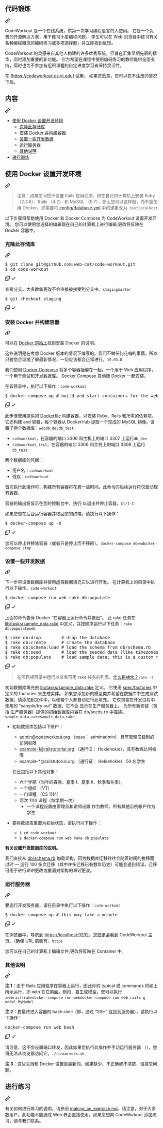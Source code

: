 <div class="Box-sc-g0xbh4-0 QkQOb js-snippet-clipboard-copy-unpositioned" data-hpc="true"><article class="markdown-body entry-content container-lg" itemprop="text"><div class="markdown-heading" dir="auto"><h1 tabindex="-1" class="heading-element" dir="auto" _msttexthash="13254280" _msthash="1305">代码锻炼</h1><a id="user-content-codeworkout" class="anchor" aria-label="永久链接： CodeWorkout" href="#codeworkout" _mstaria-label="477750" _msthash="1306"><svg class="octicon octicon-link" viewBox="0 0 16 16" version="1.1" width="16" height="16" aria-hidden="true"><path d="m7.775 3.275 1.25-1.25a3.5 3.5 0 1 1 4.95 4.95l-2.5 2.5a3.5 3.5 0 0 1-4.95 0 .751.751 0 0 1 .018-1.042.751.751 0 0 1 1.042-.018 1.998 1.998 0 0 0 2.83 0l2.5-2.5a2.002 2.002 0 0 0-2.83-2.83l-1.25 1.25a.751.751 0 0 1-1.042-.018.751.751 0 0 1-.018-1.042Zm-4.69 9.64a1.998 1.998 0 0 0 2.83 0l1.25-1.25a.751.751 0 0 1 1.042.018.751.751 0 0 1 .018 1.042l-1.25 1.25a3.5 3.5 0 1 1-4.95-4.95l2.5-2.5a3.5 3.5 0 0 1 4.95 0 .751.751 0 0 1-.018 1.042.751.751 0 0 1-1.042.018 1.998 1.998 0 0 0-2.83 0l-2.5 2.5a1.998 1.998 0 0 0 0 2.83Z"></path></svg></a></div>
<p dir="auto" _msttexthash="1977721928" _msthash="1307">CodeWorkout 是一个在线系统，供第一次学习编程语言的人使用。
它是一个免费的开源解决方案，用于练习小型编程问题。
学生可以在 Web 浏览器中练习有关各种编程概念的编码练习或多项选择题，并立即收到反馈。</p>
<p dir="auto" _msttexthash="2087109869" _msthash="1308">CodeWorkout 的灵感来自其他人构建的许多优秀系统，但旨在汇集早期先驱的精华，同时添加重要的新功能。
它为希望在课程中使用编码练习的教师提供全面支持，同时也为不参加有组织课程的自定进度学习者保持灵活性。</p>
<p dir="auto" _msttexthash="361038691" _msthash="1309">在 [<a href="https://codeworkout.cs.vt.edu" rel="nofollow" _istranslated="1">https://codeworkout.cs.vt.edu</a>] 试用。
如果您愿意，您可以在不注册的情况下玩。</p>
<div class="markdown-heading" dir="auto"><h2 tabindex="-1" class="heading-element" dir="auto" _msttexthash="4341103" _msthash="1310">内容</h2><a id="user-content-contents" class="anchor" aria-label="永久链接：目录" href="#contents" _mstaria-label="374413" _msthash="1311"><svg class="octicon octicon-link" viewBox="0 0 16 16" version="1.1" width="16" height="16" aria-hidden="true"><path d="m7.775 3.275 1.25-1.25a3.5 3.5 0 1 1 4.95 4.95l-2.5 2.5a3.5 3.5 0 0 1-4.95 0 .751.751 0 0 1 .018-1.042.751.751 0 0 1 1.042-.018 1.998 1.998 0 0 0 2.83 0l2.5-2.5a2.002 2.002 0 0 0-2.83-2.83l-1.25 1.25a.751.751 0 0 1-1.042-.018.751.751 0 0 1-.018-1.042Zm-4.69 9.64a1.998 1.998 0 0 0 2.83 0l1.25-1.25a.751.751 0 0 1 1.042.018.751.751 0 0 1 .018 1.042l-1.25 1.25a3.5 3.5 0 1 1-4.95-4.95l2.5-2.5a3.5 3.5 0 0 1 4.95 0 .751.751 0 0 1-.018 1.042.751.751 0 0 1-1.042.018 1.998 1.998 0 0 0-2.83 0l-2.5 2.5a1.998 1.998 0 0 0 0 2.83Z"></path></svg></a></div>
<ul dir="auto">
<li><a href="#setting-up-a-development-environment-using-docker" _msttexthash="42425370" _msthash="1312">使用 Docker 设置开发环境</a>
<ul dir="auto">
<li><a href="#clone-this-repository" _msttexthash="18887401" _msthash="1313">克隆此存储库</a></li>
<li><a href="#install-docker-and-build-the-containers" _msttexthash="32423885" _msthash="1314">安装 Docker 并构建容器</a></li>
<li><a href="#set-up-some-development-data" _msttexthash="27446640" _msthash="1315">设置一些开发数据</a></li>
<li><a href="#run-servers" _msttexthash="15978651" _msthash="1316">运行服务器</a></li>
<li><a href="#other-notes" _msttexthash="11584898" _msthash="1317">其他说明</a></li>
</ul>
</li>
<li><a href="#making-an-exercise" _msttexthash="15201576" _msthash="1318">进行锻炼</a></li>
</ul>
<div class="markdown-heading" dir="auto"><h2 tabindex="-1" class="heading-element" dir="auto" _msttexthash="42425370" _msthash="1319">使用 Docker 设置开发环境</h2><a id="user-content-setting-up-a-development-environment-using-docker" class="anchor" aria-label="永久链接：使用 Docker 设置开发环境" href="#setting-up-a-development-environment-using-docker" _mstaria-label="2371811" _msthash="1320"><svg class="octicon octicon-link" viewBox="0 0 16 16" version="1.1" width="16" height="16" aria-hidden="true"><path d="m7.775 3.275 1.25-1.25a3.5 3.5 0 1 1 4.95 4.95l-2.5 2.5a3.5 3.5 0 0 1-4.95 0 .751.751 0 0 1 .018-1.042.751.751 0 0 1 1.042-.018 1.998 1.998 0 0 0 2.83 0l2.5-2.5a2.002 2.002 0 0 0-2.83-2.83l-1.25 1.25a.751.751 0 0 1-1.042-.018.751.751 0 0 1-.018-1.042Zm-4.69 9.64a1.998 1.998 0 0 0 2.83 0l1.25-1.25a.751.751 0 0 1 1.042.018.751.751 0 0 1 .018 1.042l-1.25 1.25a3.5 3.5 0 1 1-4.95-4.95l2.5-2.5a3.5 3.5 0 0 1 4.95 0 .751.751 0 0 1-.018 1.042.751.751 0 0 1-1.042.018 1.998 1.998 0 0 0-2.83 0l-2.5 2.5a1.998 1.998 0 0 0 0 2.83Z"></path></svg></a></div>
<blockquote>
<p dir="auto"><font _mstmutation="1" _msttexthash="1455378704" _msthash="1321">注意：如果您习惯于设置 Rails 应用程序，即在自己的计算机上安装 Ruby （2.3.8）、Rails （4.2） 和 MySQL （5.7），那么您可以这样做，而不是使用 Docker。您需要将 <a href="/web-cat/code-workout/blob/master/config/database.yml" _mstmutation="1" _istranslated="1">config/database.yml</a> 中的键更改为 .</font><code>host</code><code>localhost</code></p>
</blockquote>
<p dir="auto" _msttexthash="1020830525" _msthash="1322">以下步骤将帮助使用 Docker 和 Docker Compose 为 CodeWorkout 设置开发环境。
您可以使用您选择的编辑器在自己的计算机上进行编辑;更改将反映在 Docker 容器中。</p>
<div class="markdown-heading" dir="auto"><h3 tabindex="-1" class="heading-element" dir="auto" _msttexthash="18887401" _msthash="1323">克隆此存储库</h3><a id="user-content-clone-this-repository" class="anchor" aria-label="永久链接：克隆此仓库" href="#clone-this-repository" _mstaria-label="849862" _msthash="1324"><svg class="octicon octicon-link" viewBox="0 0 16 16" version="1.1" width="16" height="16" aria-hidden="true"><path d="m7.775 3.275 1.25-1.25a3.5 3.5 0 1 1 4.95 4.95l-2.5 2.5a3.5 3.5 0 0 1-4.95 0 .751.751 0 0 1 .018-1.042.751.751 0 0 1 1.042-.018 1.998 1.998 0 0 0 2.83 0l2.5-2.5a2.002 2.002 0 0 0-2.83-2.83l-1.25 1.25a.751.751 0 0 1-1.042-.018.751.751 0 0 1-.018-1.042Zm-4.69 9.64a1.998 1.998 0 0 0 2.83 0l1.25-1.25a.751.751 0 0 1 1.042.018.751.751 0 0 1 .018 1.042l-1.25 1.25a3.5 3.5 0 1 1-4.95-4.95l2.5-2.5a3.5 3.5 0 0 1 4.95 0 .751.751 0 0 1-.018 1.042.751.751 0 0 1-1.042.018 1.998 1.998 0 0 0-2.83 0l-2.5 2.5a1.998 1.998 0 0 0 0 2.83Z"></path></svg></a></div>
<div class="highlight highlight-source-shell notranslate position-relative overflow-auto" dir="auto"><pre>$ git clone git@github.com:web-cat/code-workout.git
$ <span class="pl-c1">cd</span> code-workout</pre><div class="zeroclipboard-container">
    <clipboard-copy aria-label="复制" class="ClipboardButton btn btn-invisible js-clipboard-copy m-2 p-0 d-flex flex-justify-center flex-items-center" data-copy-feedback="Copied!" data-tooltip-direction="w" value="$ git clone git@github.com:web-cat/code-workout.git
$ cd code-workout" tabindex="0" role="button" _mstaria-label="46475" _msthash="1211">
      <svg aria-hidden="true" height="16" viewBox="0 0 16 16" version="1.1" width="16" data-view-component="true" class="octicon octicon-copy js-clipboard-copy-icon">
    <path d="M0 6.75C0 5.784.784 5 1.75 5h1.5a.75.75 0 0 1 0 1.5h-1.5a.25.25 0 0 0-.25.25v7.5c0 .138.112.25.25.25h7.5a.25.25 0 0 0 .25-.25v-1.5a.75.75 0 0 1 1.5 0v1.5A1.75 1.75 0 0 1 9.25 16h-7.5A1.75 1.75 0 0 1 0 14.25Z"></path><path d="M5 1.75C5 .784 5.784 0 6.75 0h7.5C15.216 0 16 .784 16 1.75v7.5A1.75 1.75 0 0 1 14.25 11h-7.5A1.75 1.75 0 0 1 5 9.25Zm1.75-.25a.25.25 0 0 0-.25.25v7.5c0 .138.112.25.25.25h7.5a.25.25 0 0 0 .25-.25v-7.5a.25.25 0 0 0-.25-.25Z"></path>
</svg>
      <svg aria-hidden="true" height="16" viewBox="0 0 16 16" version="1.1" width="16" data-view-component="true" class="octicon octicon-check js-clipboard-check-icon color-fg-success d-none">
    <path d="M13.78 4.22a.75.75 0 0 1 0 1.06l-7.25 7.25a.75.75 0 0 1-1.06 0L2.22 9.28a.751.751 0 0 1 .018-1.042.751.751 0 0 1 1.042-.018L6 10.94l6.72-6.72a.75.75 0 0 1 1.06 0Z"></path>
</svg>
    </clipboard-copy>
  </div></div>
<p dir="auto"><font _mstmutation="1" _msttexthash="125431917" _msthash="1325">查看分支。大多数新更改不会直接被接受到分支中。</font><code>staging</code><code>master</code></p>
<div class="highlight highlight-source-shell notranslate position-relative overflow-auto" dir="auto"><pre>$ git checkout staging</pre><div class="zeroclipboard-container">
    <clipboard-copy aria-label="复制" class="ClipboardButton btn btn-invisible js-clipboard-copy m-2 p-0 d-flex flex-justify-center flex-items-center" data-copy-feedback="Copied!" data-tooltip-direction="w" value="$ git checkout staging" tabindex="0" role="button" _mstaria-label="46475" _msthash="1210">
      <svg aria-hidden="true" height="16" viewBox="0 0 16 16" version="1.1" width="16" data-view-component="true" class="octicon octicon-copy js-clipboard-copy-icon">
    <path d="M0 6.75C0 5.784.784 5 1.75 5h1.5a.75.75 0 0 1 0 1.5h-1.5a.25.25 0 0 0-.25.25v7.5c0 .138.112.25.25.25h7.5a.25.25 0 0 0 .25-.25v-1.5a.75.75 0 0 1 1.5 0v1.5A1.75 1.75 0 0 1 9.25 16h-7.5A1.75 1.75 0 0 1 0 14.25Z"></path><path d="M5 1.75C5 .784 5.784 0 6.75 0h7.5C15.216 0 16 .784 16 1.75v7.5A1.75 1.75 0 0 1 14.25 11h-7.5A1.75 1.75 0 0 1 5 9.25Zm1.75-.25a.25.25 0 0 0-.25.25v7.5c0 .138.112.25.25.25h7.5a.25.25 0 0 0 .25-.25v-7.5a.25.25 0 0 0-.25-.25Z"></path>
</svg>
      <svg aria-hidden="true" height="16" viewBox="0 0 16 16" version="1.1" width="16" data-view-component="true" class="octicon octicon-check js-clipboard-check-icon color-fg-success d-none">
    <path d="M13.78 4.22a.75.75 0 0 1 0 1.06l-7.25 7.25a.75.75 0 0 1-1.06 0L2.22 9.28a.751.751 0 0 1 .018-1.042.751.751 0 0 1 1.042-.018L6 10.94l6.72-6.72a.75.75 0 0 1 1.06 0Z"></path>
</svg>
    </clipboard-copy>
  </div></div>
<div class="markdown-heading" dir="auto"><h3 tabindex="-1" class="heading-element" dir="auto" _msttexthash="32423885" _msthash="1326">安装 Docker 并构建容器</h3><a id="user-content-install-docker-and-build-the-containers" class="anchor" aria-label="永久链接：安装 Docker 并构建容器" href="#install-docker-and-build-the-containers" _mstaria-label="1709695" _msthash="1327"><svg class="octicon octicon-link" viewBox="0 0 16 16" version="1.1" width="16" height="16" aria-hidden="true"><path d="m7.775 3.275 1.25-1.25a3.5 3.5 0 1 1 4.95 4.95l-2.5 2.5a3.5 3.5 0 0 1-4.95 0 .751.751 0 0 1 .018-1.042.751.751 0 0 1 1.042-.018 1.998 1.998 0 0 0 2.83 0l2.5-2.5a2.002 2.002 0 0 0-2.83-2.83l-1.25 1.25a.751.751 0 0 1-1.042-.018.751.751 0 0 1-.018-1.042Zm-4.69 9.64a1.998 1.998 0 0 0 2.83 0l1.25-1.25a.751.751 0 0 1 1.042.018.751.751 0 0 1 .018 1.042l-1.25 1.25a3.5 3.5 0 1 1-4.95-4.95l2.5-2.5a3.5 3.5 0 0 1 4.95 0 .751.751 0 0 1-.018 1.042.751.751 0 0 1-1.042.018 1.998 1.998 0 0 0-2.83 0l-2.5 2.5a1.998 1.998 0 0 0 0 2.83Z"></path></svg></a></div>
<p dir="auto" _msttexthash="94531541" _msthash="1328">可以在 <a href="https://docs.docker.com/get-docker/" rel="nofollow" _istranslated="1">Docker 网站上</a>找到安装 Docker 的说明。</p>
<p dir="auto"><font _mstmutation="1" _msttexthash="786955104" _msthash="1329">这些说明是在考虑 Docker 版本的情况下编写的。我们不做任何花哨的事情，所以只要您合理地了解最新情况，一切应该都会正常进行。</font><code>19.03.8</code></p>
<p dir="auto" _msttexthash="695332989" _msthash="1330">我们使用 <a href="https://docs.docker.com/get-docker/" rel="nofollow" _istranslated="1">Docker Compose</a> 将多个容器捆绑在一起。一个用于 Web 应用程序，一个用于测试和开发数据库。
Docker Compose 自动随 Docker 一起安装。</p>
<p dir="auto"><font _mstmutation="1" _msttexthash="70826288" _msthash="1331">在该目录中，执行以下操作：</font><code>code-workout</code></p>
<div class="highlight highlight-source-shell notranslate position-relative overflow-auto" dir="auto"><pre>$ docker-compose up <span class="pl-c"><span class="pl-c">#</span> build and start containers for the web application and the databases</span></pre><div class="zeroclipboard-container">
    <clipboard-copy aria-label="复制" class="ClipboardButton btn btn-invisible js-clipboard-copy m-2 p-0 d-flex flex-justify-center flex-items-center" data-copy-feedback="Copied!" data-tooltip-direction="w" value="$ docker-compose up # build and start containers for the web application and the databases" tabindex="0" role="button" _mstaria-label="46475" _msthash="1209">
      <svg aria-hidden="true" height="16" viewBox="0 0 16 16" version="1.1" width="16" data-view-component="true" class="octicon octicon-copy js-clipboard-copy-icon">
    <path d="M0 6.75C0 5.784.784 5 1.75 5h1.5a.75.75 0 0 1 0 1.5h-1.5a.25.25 0 0 0-.25.25v7.5c0 .138.112.25.25.25h7.5a.25.25 0 0 0 .25-.25v-1.5a.75.75 0 0 1 1.5 0v1.5A1.75 1.75 0 0 1 9.25 16h-7.5A1.75 1.75 0 0 1 0 14.25Z"></path><path d="M5 1.75C5 .784 5.784 0 6.75 0h7.5C15.216 0 16 .784 16 1.75v7.5A1.75 1.75 0 0 1 14.25 11h-7.5A1.75 1.75 0 0 1 5 9.25Zm1.75-.25a.25.25 0 0 0-.25.25v7.5c0 .138.112.25.25.25h7.5a.25.25 0 0 0 .25-.25v-7.5a.25.25 0 0 0-.25-.25Z"></path>
</svg>
      <svg aria-hidden="true" height="16" viewBox="0 0 16 16" version="1.1" width="16" data-view-component="true" class="octicon octicon-check js-clipboard-check-icon color-fg-success d-none">
    <path d="M13.78 4.22a.75.75 0 0 1 0 1.06l-7.25 7.25a.75.75 0 0 1-1.06 0L2.22 9.28a.751.751 0 0 1 .018-1.042.751.751 0 0 1 1.042-.018L6 10.94l6.72-6.72a.75.75 0 0 1 1.06 0Z"></path>
</svg>
    </clipboard-copy>
  </div></div>
<p dir="auto"><font _mstmutation="1" _msttexthash="1103500957" _msthash="1332">此步骤使用提供的 <a href="/web-cat/code-workout/blob/master/Dockerfile" _mstmutation="1" _istranslated="1">Dockerfile</a> 构建容器，以安装 Ruby、Rails 和所需的依赖项。它还构建 and 容器，每个容器从 DockerHub 提取一个现成的 MySQL 镜像。设置了两个数据库：</font><code>web</code><code>db_dev</code><code>db_test</code></p>
<ul dir="auto">
<li><code>codeworkout</code><font _mstmutation="1" _msttexthash="109948904" _msthash="1333">，在容器的端口 3306 和主机上的端口 3307 上运行</font><code>db_dev</code></li>
<li><code>codeworkout_test</code><font _mstmutation="1" _msttexthash="109949268" _msthash="1334">，在容器的端口 3306 和主机上的端口 3308 上运行</font><code>db_test</code></li>
</ul>
<p dir="auto" _msttexthash="39355628" _msthash="1335">两个数据库的凭据：</p>
<ul dir="auto">
<li><font _mstmutation="1" _msttexthash="16351413" _msthash="1336">用户名：</font><code>codeworkout</code></li>
<li><font _mstmutation="1" _msttexthash="13280891" _msthash="1337">残疾：</font><code>codeworkout</code></li>
</ul>
<p dir="auto" _msttexthash="355442607" _msthash="1338">首次执行此操作时，构建所有容器将花费一些时间。此命令的后续运行将仅启动现有容器。</p>
<p dir="auto"><font _mstmutation="1" _msttexthash="167473579" _msthash="1339">容器的输出将显示在您的控制台中。执行 以退出并停止容器。</font><code>Ctrl-C</code></p>
<p dir="auto" _msttexthash="213265065" _msthash="1340">如果您想在后台运行容器并取回您的终端，请执行以下操作：</p>
<div class="highlight highlight-source-shell notranslate position-relative overflow-auto" dir="auto"><pre>$ docker-compose up -d</pre><div class="zeroclipboard-container">
    <clipboard-copy aria-label="复制" class="ClipboardButton btn btn-invisible js-clipboard-copy m-2 p-0 d-flex flex-justify-center flex-items-center" data-copy-feedback="Copied!" data-tooltip-direction="w" value="$ docker-compose up -d" tabindex="0" role="button" _mstaria-label="46475" _msthash="1208">
      <svg aria-hidden="true" height="16" viewBox="0 0 16 16" version="1.1" width="16" data-view-component="true" class="octicon octicon-copy js-clipboard-copy-icon">
    <path d="M0 6.75C0 5.784.784 5 1.75 5h1.5a.75.75 0 0 1 0 1.5h-1.5a.25.25 0 0 0-.25.25v7.5c0 .138.112.25.25.25h7.5a.25.25 0 0 0 .25-.25v-1.5a.75.75 0 0 1 1.5 0v1.5A1.75 1.75 0 0 1 9.25 16h-7.5A1.75 1.75 0 0 1 0 14.25Z"></path><path d="M5 1.75C5 .784 5.784 0 6.75 0h7.5C15.216 0 16 .784 16 1.75v7.5A1.75 1.75 0 0 1 14.25 11h-7.5A1.75 1.75 0 0 1 5 9.25Zm1.75-.25a.25.25 0 0 0-.25.25v7.5c0 .138.112.25.25.25h7.5a.25.25 0 0 0 .25-.25v-7.5a.25.25 0 0 0-.25-.25Z"></path>
</svg>
      <svg aria-hidden="true" height="16" viewBox="0 0 16 16" version="1.1" width="16" data-view-component="true" class="octicon octicon-check js-clipboard-check-icon color-fg-success d-none">
    <path d="M13.78 4.22a.75.75 0 0 1 0 1.06l-7.25 7.25a.75.75 0 0 1-1.06 0L2.22 9.28a.751.751 0 0 1 .018-1.042.751.751 0 0 1 1.042-.018L6 10.94l6.72-6.72a.75.75 0 0 1 1.06 0Z"></path>
</svg>
    </clipboard-copy>
  </div></div>
<p dir="auto"><font _mstmutation="1" _msttexthash="163108426" _msthash="1341">您可以停止并移除容器（或者只是停止而不移除）。</font><code>docker-compose down</code><code>docker-compose stop</code></p>
<div class="markdown-heading" dir="auto"><h3 tabindex="-1" class="heading-element" dir="auto" _msttexthash="27446640" _msthash="1342">设置一些开发数据</h3><a id="user-content-set-up-some-development-data" class="anchor" aria-label="永久链接： 设置一些开发数据" href="#set-up-some-development-data" _mstaria-label="1095978" _msthash="1343"><svg class="octicon octicon-link" viewBox="0 0 16 16" version="1.1" width="16" height="16" aria-hidden="true"><path d="m7.775 3.275 1.25-1.25a3.5 3.5 0 1 1 4.95 4.95l-2.5 2.5a3.5 3.5 0 0 1-4.95 0 .751.751 0 0 1 .018-1.042.751.751 0 0 1 1.042-.018 1.998 1.998 0 0 0 2.83 0l2.5-2.5a2.002 2.002 0 0 0-2.83-2.83l-1.25 1.25a.751.751 0 0 1-1.042-.018.751.751 0 0 1-.018-1.042Zm-4.69 9.64a1.998 1.998 0 0 0 2.83 0l1.25-1.25a.751.751 0 0 1 1.042.018.751.751 0 0 1 .018 1.042l-1.25 1.25a3.5 3.5 0 1 1-4.95-4.95l2.5-2.5a3.5 3.5 0 0 1 4.95 0 .751.751 0 0 1-.018 1.042.751.751 0 0 1-1.042.018 1.998 1.998 0 0 0-2.83 0l-2.5 2.5a1.998 1.998 0 0 0 0 2.83Z"></path></svg></a></div>
<p dir="auto"><font _mstmutation="1" _msttexthash="357028750" _msthash="1344">下一步将设置数据库并使用虚假数据填充它以进行开发。
在计算机上的目录中执行以下操作。</font><code>code-workout</code></p>
<div class="highlight highlight-source-shell notranslate position-relative overflow-auto" dir="auto"><pre>$ docker-compose run web rake db:populate</pre><div class="zeroclipboard-container">
    <clipboard-copy aria-label="复制" class="ClipboardButton btn btn-invisible js-clipboard-copy m-2 p-0 d-flex flex-justify-center flex-items-center" data-copy-feedback="Copied!" data-tooltip-direction="w" value="$ docker-compose run web rake db:populate" tabindex="0" role="button" _mstaria-label="46475" _msthash="1207">
      <svg aria-hidden="true" height="16" viewBox="0 0 16 16" version="1.1" width="16" data-view-component="true" class="octicon octicon-copy js-clipboard-copy-icon">
    <path d="M0 6.75C0 5.784.784 5 1.75 5h1.5a.75.75 0 0 1 0 1.5h-1.5a.25.25 0 0 0-.25.25v7.5c0 .138.112.25.25.25h7.5a.25.25 0 0 0 .25-.25v-1.5a.75.75 0 0 1 1.5 0v1.5A1.75 1.75 0 0 1 9.25 16h-7.5A1.75 1.75 0 0 1 0 14.25Z"></path><path d="M5 1.75C5 .784 5.784 0 6.75 0h7.5C15.216 0 16 .784 16 1.75v7.5A1.75 1.75 0 0 1 14.25 11h-7.5A1.75 1.75 0 0 1 5 9.25Zm1.75-.25a.25.25 0 0 0-.25.25v7.5c0 .138.112.25.25.25h7.5a.25.25 0 0 0 .25-.25v-7.5a.25.25 0 0 0-.25-.25Z"></path>
</svg>
      <svg aria-hidden="true" height="16" viewBox="0 0 16 16" version="1.1" width="16" data-view-component="true" class="octicon octicon-check js-clipboard-check-icon color-fg-success d-none">
    <path d="M13.78 4.22a.75.75 0 0 1 0 1.06l-7.25 7.25a.75.75 0 0 1-1.06 0L2.22 9.28a.751.751 0 0 1 .018-1.042.751.751 0 0 1 1.042-.018L6 10.94l6.72-6.72a.75.75 0 0 1 1.06 0Z"></path>
</svg>
    </clipboard-copy>
  </div></div>
<p dir="auto"><font _mstmutation="1" _msttexthash="629381857" _msthash="1345">上面的命令告诉 Docker “在容器上运行命令并退出”。
此 rake 任务在 <a href="/web-cat/code-workout/blob/master/lib/tasks/sample_data.rake" _mstmutation="1" _istranslated="1">lib/tasks/sample_data.rake</a> 中定义，并按顺序运行以下任务：</font><code>rake db:populate</code><code>web</code></p>
<div class="highlight highlight-source-shell notranslate position-relative overflow-auto" dir="auto"><pre>$ rake db:drop        <span class="pl-c"><span class="pl-c">#</span> drop the database</span>
$ rake db:create      <span class="pl-c"><span class="pl-c">#</span> create the database</span>
$ rake db:schema:load <span class="pl-c"><span class="pl-c">#</span> load the schema from db/schema.rb</span>
$ rake db:seed        <span class="pl-c"><span class="pl-c">#</span> load the seeded data (like timezones, seasons, etc.)</span>
$ rake db:populate    <span class="pl-c"><span class="pl-c">#</span> load sample data; this is a custom rake task</span></pre><div class="zeroclipboard-container">
    <clipboard-copy aria-label="复制" class="ClipboardButton btn btn-invisible js-clipboard-copy m-2 p-0 d-flex flex-justify-center flex-items-center" data-copy-feedback="Copied!" data-tooltip-direction="w" value="$ rake db:drop        # drop the database
$ rake db:create      # create the database
$ rake db:schema:load # load the schema from db/schema.rb
$ rake db:seed        # load the seeded data (like timezones, seasons, etc.)
$ rake db:populate    # load sample data; this is a custom rake task" tabindex="0" role="button" _mstaria-label="46475" _msthash="1206">
      <svg aria-hidden="true" height="16" viewBox="0 0 16 16" version="1.1" width="16" data-view-component="true" class="octicon octicon-copy js-clipboard-copy-icon">
    <path d="M0 6.75C0 5.784.784 5 1.75 5h1.5a.75.75 0 0 1 0 1.5h-1.5a.25.25 0 0 0-.25.25v7.5c0 .138.112.25.25.25h7.5a.25.25 0 0 0 .25-.25v-1.5a.75.75 0 0 1 1.5 0v1.5A1.75 1.75 0 0 1 9.25 16h-7.5A1.75 1.75 0 0 1 0 14.25Z"></path><path d="M5 1.75C5 .784 5.784 0 6.75 0h7.5C15.216 0 16 .784 16 1.75v7.5A1.75 1.75 0 0 1 14.25 11h-7.5A1.75 1.75 0 0 1 5 9.25Zm1.75-.25a.25.25 0 0 0-.25.25v7.5c0 .138.112.25.25.25h7.5a.25.25 0 0 0 .25-.25v-7.5a.25.25 0 0 0-.25-.25Z"></path>
</svg>
      <svg aria-hidden="true" height="16" viewBox="0 0 16 16" version="1.1" width="16" data-view-component="true" class="octicon octicon-check js-clipboard-check-icon color-fg-success d-none">
    <path d="M13.78 4.22a.75.75 0 0 1 0 1.06l-7.25 7.25a.75.75 0 0 1-1.06 0L2.22 9.28a.751.751 0 0 1 .018-1.042.751.751 0 0 1 1.042-.018L6 10.94l6.72-6.72a.75.75 0 0 1 1.06 0Z"></path>
</svg>
    </clipboard-copy>
  </div></div>
<blockquote>
<p dir="auto"><font _mstmutation="1" _msttexthash="200608226" _msthash="1346">在项目根目录中运行以查看可用 rake 任务的列表。<a href="https://github.com/ruby/rake" _mstmutation="1" _istranslated="1">什么是抽水？</a></font><code>rake -T</code></p>
</blockquote>
<p dir="auto"><font _mstmutation="1" _msttexthash="5458177088" _msthash="1347">初始数据库填充由 <a href="/web-cat/code-workout/blob/master/lib/tasks/sample_data.rake" _mstmutation="1" _istranslated="1">lib/tasks/sample_data.rake</a> 定义。
它使用 <a href="/web-cat/code-workout/blob/master/spec/factories" _mstmutation="1" _istranslated="1">spec/factories</a> 中定义的 factories 来生成实体。
如果您添加新的模型类并希望在数据库中生成测试数据，请添加到文件中，以便每个人都自动进行此填充。
它仅包含在开发过程中使用的 “sample/try out” 数据，它不会
显示在生产服务器上。
为所有新安装（包括 生产服务器）提供的初始数据库内容在 db/seeds.rb 中描述。</font><code>sample_data.rake</code><code>sample_data.rake</code></p>
<ul dir="auto">
<li>
<p dir="auto" _msttexthash="57634070" _msthash="1348">初始数据库包括以下账户：</p>
<ul dir="auto">
<li _msttexthash="323941488" _msthash="1349"><a href="mailto:admin@codeworkout.org" _istranslated="1">admin@codeworkout.org</a> （pass： adminadmin） 具有管理员级别的访问权限</li>
<li _msttexthash="371196631" _msthash="1350"><a href="mailto:example-1@railstutorial.org" _istranslated="1">example-1@railstutorial.org</a> （通行证： Hokiehokie），具有教练访问权限</li>
<li _msttexthash="206098620" _msthash="1351">example-*@railstutorial.org （通行证： Hokiehokie） 50 名学生</li>
</ul>
<p dir="auto" _msttexthash="51441416" _msthash="1352">它还包括以下其他对象：</p>
<ul dir="auto">
<li _msttexthash="178155211" _msthash="1353">六个学期（当年的春季、夏季 I、夏季 II、秋季和冬季），</li>
<li _msttexthash="33160556" _msthash="1354">一个组织 （VT）</li>
<li _msttexthash="38741274" _msthash="1355">一门课程 （CS 1114）</li>
<li><font _mstmutation="1" _msttexthash="76149203" _msthash="1356">两次 1114 课程（每学期一次）</font><ul dir="auto">
<li _msttexthash="251826081" _msthash="1357">一个课程设置由管理员和讲师设置
作为教师，所有其他示例帐户作为学生</li>
</ul>
</li>
</ul>
</li>
<li>
<p dir="auto" _msttexthash="144312246" _msthash="1358">要将数据库重置为初始状态，请执行以下操作：</p>
<ul dir="auto">
<li><code>$ cd code-workout</code></li>
<li><code>$ docker-compose run web rake db:populate</code></li>
</ul>
</li>
</ul>
<p dir="auto"><strong _msttexthash="56940468" _msthash="1359">有关设置开发数据库的说明。</strong></p>
<p dir="auto" _msttexthash="1851542043" _msthash="1360">我们直接从 <a href="/web-cat/code-workout/blob/master/db/schema.rb" _istranslated="1">db/schema.rb</a> 加载架构，因为数据库迁移往往会随着时间的推移而过时 — 运行 100 多次迁移（其中许多迁移已有数年历史）可能会遇到错误。迁移可用于进行<em _istranslated="1">新的</em>更改或撤消对架构的<em _istranslated="1">最近</em>更改。</p>
<div class="markdown-heading" dir="auto"><h3 tabindex="-1" class="heading-element" dir="auto" _msttexthash="15978651" _msthash="1361">运行服务器</h3><a id="user-content-run-servers" class="anchor" aria-label="永久链接：运行服务器" href="#run-servers" _mstaria-label="452166" _msthash="1362"><svg class="octicon octicon-link" viewBox="0 0 16 16" version="1.1" width="16" height="16" aria-hidden="true"><path d="m7.775 3.275 1.25-1.25a3.5 3.5 0 1 1 4.95 4.95l-2.5 2.5a3.5 3.5 0 0 1-4.95 0 .751.751 0 0 1 .018-1.042.751.751 0 0 1 1.042-.018 1.998 1.998 0 0 0 2.83 0l2.5-2.5a2.002 2.002 0 0 0-2.83-2.83l-1.25 1.25a.751.751 0 0 1-1.042-.018.751.751 0 0 1-.018-1.042Zm-4.69 9.64a1.998 1.998 0 0 0 2.83 0l1.25-1.25a.751.751 0 0 1 1.042.018.751.751 0 0 1 .018 1.042l-1.25 1.25a3.5 3.5 0 1 1-4.95-4.95l2.5-2.5a3.5 3.5 0 0 1 4.95 0 .751.751 0 0 1-.018 1.042.751.751 0 0 1-1.042.018 1.998 1.998 0 0 0-2.83 0l-2.5 2.5a1.998 1.998 0 0 0 0 2.83Z"></path></svg></a></div>
<p dir="auto"><font _mstmutation="1" _msttexthash="139836567" _msthash="1363">要运行开发服务器，请在目录中执行以下操作：</font><code>code-workout</code></p>
<div class="highlight highlight-source-shell notranslate position-relative overflow-auto" dir="auto"><pre>$ docker-compose up <span class="pl-c"><span class="pl-c">#</span> this may take a minute</span></pre><div class="zeroclipboard-container">
    <clipboard-copy aria-label="复制" class="ClipboardButton btn btn-invisible js-clipboard-copy m-2 p-0 d-flex flex-justify-center flex-items-center" data-copy-feedback="Copied!" data-tooltip-direction="w" value="$ docker-compose up # this may take a minute" tabindex="0" role="button" _mstaria-label="46475" _msthash="1205">
      <svg aria-hidden="true" height="16" viewBox="0 0 16 16" version="1.1" width="16" data-view-component="true" class="octicon octicon-copy js-clipboard-copy-icon">
    <path d="M0 6.75C0 5.784.784 5 1.75 5h1.5a.75.75 0 0 1 0 1.5h-1.5a.25.25 0 0 0-.25.25v7.5c0 .138.112.25.25.25h7.5a.25.25 0 0 0 .25-.25v-1.5a.75.75 0 0 1 1.5 0v1.5A1.75 1.75 0 0 1 9.25 16h-7.5A1.75 1.75 0 0 1 0 14.25Z"></path><path d="M5 1.75C5 .784 5.784 0 6.75 0h7.5C15.216 0 16 .784 16 1.75v7.5A1.75 1.75 0 0 1 14.25 11h-7.5A1.75 1.75 0 0 1 5 9.25Zm1.75-.25a.25.25 0 0 0-.25.25v7.5c0 .138.112.25.25.25h7.5a.25.25 0 0 0 .25-.25v-7.5a.25.25 0 0 0-.25-.25Z"></path>
</svg>
      <svg aria-hidden="true" height="16" viewBox="0 0 16 16" version="1.1" width="16" data-view-component="true" class="octicon octicon-check js-clipboard-check-icon color-fg-success d-none">
    <path d="M13.78 4.22a.75.75 0 0 1 0 1.06l-7.25 7.25a.75.75 0 0 1-1.06 0L2.22 9.28a.751.751 0 0 1 .018-1.042.751.751 0 0 1 1.042-.018L6 10.94l6.72-6.72a.75.75 0 0 1 1.06 0Z"></path>
</svg>
    </clipboard-copy>
  </div></div>
<p dir="auto"><font _mstmutation="1" _msttexthash="385336536" _msthash="1364">在浏览器中，导航到 <a href="https://localhost:9292" rel="nofollow" _mstmutation="1" _istranslated="1">https://localhost:9292</a>，您应该会看到 CodeWorkout 主页。（确保 URL 前面有。</font><code>https</code></p>
<p dir="auto" _msttexthash="139645441" _msthash="1365">您可以在自己的计算机上编辑文件;更改将反映在 Container 中。</p>
<div class="markdown-heading" dir="auto"><h3 tabindex="-1" class="heading-element" dir="auto" _msttexthash="11584898" _msthash="1366">其他说明</h3><a id="user-content-other-notes" class="anchor" aria-label="永久链接：其他说明" href="#other-notes" _mstaria-label="446914" _msthash="1367"><svg class="octicon octicon-link" viewBox="0 0 16 16" version="1.1" width="16" height="16" aria-hidden="true"><path d="m7.775 3.275 1.25-1.25a3.5 3.5 0 1 1 4.95 4.95l-2.5 2.5a3.5 3.5 0 0 1-4.95 0 .751.751 0 0 1 .018-1.042.751.751 0 0 1 1.042-.018 1.998 1.998 0 0 0 2.83 0l2.5-2.5a2.002 2.002 0 0 0-2.83-2.83l-1.25 1.25a.751.751 0 0 1-1.042-.018.751.751 0 0 1-.018-1.042Zm-4.69 9.64a1.998 1.998 0 0 0 2.83 0l1.25-1.25a.751.751 0 0 1 1.042.018.751.751 0 0 1 .018 1.042l-1.25 1.25a3.5 3.5 0 1 1-4.95-4.95l2.5-2.5a3.5 3.5 0 0 1 4.95 0 .751.751 0 0 1-.018 1.042.751.751 0 0 1-1.042.018 1.998 1.998 0 0 0-2.83 0l-2.5 2.5a1.998 1.998 0 0 0 0 2.83Z"></path></svg></a></div>
<p dir="auto"><font _mstmutation="1" _msttexthash="870444289" _msthash="1368"><strong _mstmutation="1" _istranslated="1">注 1</strong>：由于 Rails 应用程序在容器上运行，因此你的 typical 或 commands 将如上所示运行，即 with 在它前面。例如，要生成模型，您可以执行 .</font><code>web</code><code>rails</code><code>rake</code><code>docker-compose run web</code><code>docker-compose run web rails g model MyModel</code></p>
<p dir="auto" _msttexthash="450627125" _msthash="1369"><strong _istranslated="1">注 2</strong>：要最终进入容器的 bash shell（即，通过 “SSH” 连接到服务器），请执行以下操作：</p>
<div class="highlight highlight-source-shell notranslate position-relative overflow-auto" dir="auto"><pre>docker-compose run web bash</pre><div class="zeroclipboard-container">
    <clipboard-copy aria-label="复制" class="ClipboardButton btn btn-invisible js-clipboard-copy m-2 p-0 d-flex flex-justify-center flex-items-center" data-copy-feedback="Copied!" data-tooltip-direction="w" value="docker-compose run web bash" tabindex="0" role="button" _mstaria-label="46475" _msthash="1204">
      <svg aria-hidden="true" height="16" viewBox="0 0 16 16" version="1.1" width="16" data-view-component="true" class="octicon octicon-copy js-clipboard-copy-icon">
    <path d="M0 6.75C0 5.784.784 5 1.75 5h1.5a.75.75 0 0 1 0 1.5h-1.5a.25.25 0 0 0-.25.25v7.5c0 .138.112.25.25.25h7.5a.25.25 0 0 0 .25-.25v-1.5a.75.75 0 0 1 1.5 0v1.5A1.75 1.75 0 0 1 9.25 16h-7.5A1.75 1.75 0 0 1 0 14.25Z"></path><path d="M5 1.75C5 .784 5.784 0 6.75 0h7.5C15.216 0 16 .784 16 1.75v7.5A1.75 1.75 0 0 1 14.25 11h-7.5A1.75 1.75 0 0 1 5 9.25Zm1.75-.25a.25.25 0 0 0-.25.25v7.5c0 .138.112.25.25.25h7.5a.25.25 0 0 0 .25-.25v-7.5a.25.25 0 0 0-.25-.25Z"></path>
</svg>
      <svg aria-hidden="true" height="16" viewBox="0 0 16 16" version="1.1" width="16" data-view-component="true" class="octicon octicon-check js-clipboard-check-icon color-fg-success d-none">
    <path d="M13.78 4.22a.75.75 0 0 1 0 1.06l-7.25 7.25a.75.75 0 0 1-1.06 0L2.22 9.28a.751.751 0 0 1 .018-1.042.751.751 0 0 1 1.042-.018L6 10.94l6.72-6.72a.75.75 0 0 1 1.06 0Z"></path>
</svg>
    </clipboard-copy>
  </div></div>
<p dir="auto"><font _mstmutation="1" _msttexthash="562817515" _msthash="1370">请注意，这不会设置端口转发，因此如果您执行此操作并手动运行服务器 （），您将无法从浏览器访问它。</font><code>./runservers.sh</code></p>
<p dir="auto" _msttexthash="348434073" _msthash="1371"><strong _istranslated="1">注 3</strong>：这些文档和 Docker 设置是最新的。如果缺少、不正确或不清楚，请提交问题。</p>
<div class="markdown-heading" dir="auto"><h2 tabindex="-1" class="heading-element" dir="auto" _msttexthash="13385112" _msthash="1372">进行练习</h2><a id="user-content-making-an-exercise" class="anchor" aria-label="永久链接： 进行练习" href="#making-an-exercise" _mstaria-label="669526" _msthash="1373"><svg class="octicon octicon-link" viewBox="0 0 16 16" version="1.1" width="16" height="16" aria-hidden="true"><path d="m7.775 3.275 1.25-1.25a3.5 3.5 0 1 1 4.95 4.95l-2.5 2.5a3.5 3.5 0 0 1-4.95 0 .751.751 0 0 1 .018-1.042.751.751 0 0 1 1.042-.018 1.998 1.998 0 0 0 2.83 0l2.5-2.5a2.002 2.002 0 0 0-2.83-2.83l-1.25 1.25a.751.751 0 0 1-1.042-.018.751.751 0 0 1-.018-1.042Zm-4.69 9.64a1.998 1.998 0 0 0 2.83 0l1.25-1.25a.751.751 0 0 1 1.042.018.751.751 0 0 1 .018 1.042l-1.25 1.25a3.5 3.5 0 1 1-4.95-4.95l2.5-2.5a3.5 3.5 0 0 1 4.95 0 .751.751 0 0 1-.018 1.042.751.751 0 0 1-1.042.018 1.998 1.998 0 0 0-2.83 0l-2.5 2.5a1.998 1.998 0 0 0 0 2.83Z"></path></svg></a></div>
<p dir="auto" _msttexthash="1217855210" _msthash="1374">有关如何进行练习的说明，请参阅 <a href="/web-cat/code-workout/blob/master/making_an_exercise.md" _istranslated="1">making_an_exercise.md</a>。请注意，对于大多数用户，此功能不能通过 Web 界面直接使用。如果您想向 CodeWorkout 添加练习，请与我们联系。</p>
</article></div>
